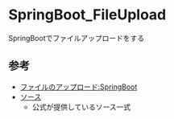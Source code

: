 # SpringBoot_FileUpload
SpringBootでファイルアップロードをする

## 参考

- [ファイルのアップロード:SpringBoot](https://spring.pleiades.io/guides/gs/uploading-files/)
 - [ソース](https://github.com/spring-guides/gs-uploading-files/archive/main.zip)
   - 公式が提供しているソース一式 
